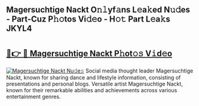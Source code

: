 ## Magersuchtige Nackt O𝚗𝚕yf𝚊ns L𝚎a𝚔ed N𝚞𝚍es - Part-Cuz P𝚑𝚘tos Vi𝚍𝚎o - H𝚘𝚝 Part L𝚎a𝚔s JKYL4

# <h2><a href="http://kfdqen7.oniu.top/?m=Magersuchtige+Nackt">🔗👉 🔴 Magersuchtige Nackt P𝚑ot𝚘𝚜 V𝚒d𝚎o</a></h2>

[![Magersuchtige Nackt Nu𝚍e𝚜](https://i.imgur.com/0qMVB7G.gif)](http://kfdqen7.oniu.top/?m=Magersuchtige+Nackt)
Social media thought leader Magersuchtige Nackt, known for sharing dance and lifestyle information, consisting of presentations and personal blogs. Versatile artist Magersuchtige Nackt, known for their remarkable abilities and achievements across various entertainment genres.  
